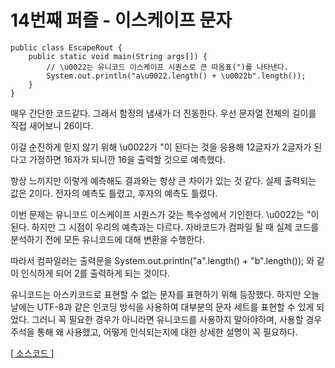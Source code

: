 # 14번째 퍼즐 - 이스케이프 문자

```{.java}
public class EscapeRout {
	public static void main(String args[]) {
		// \u0022는 유니코드 이스케이프 시퀀스로 큰 따옴표(")를 나타낸다.
		System.out.println("a\u0022.length() + \u0022b".length());
	}
}
```

매우 간단한 코드같다. 그래서 함정의 냄새가 더 진동한다. 우선 문자열 전체의 길이를 직접 새어보니 26이다. 

이걸 순진하게 믿지 않기 위해  \u0022가 "이 된다는 것을 응용해 12글자가 2글자가 된다고 가정하면 16자가 되니깐 16을 출력할 것으로 예측했다.

항상 느끼지만 이렇게 예측해도 결과와는 항상 큰 차이가 있는 것 같다. 실제 출력되는 값은 2이다. 전자의 예측도 틀렸고, 후자의 예측도 틀렸다.

이번 문제는 유니코드 이스케이프 시퀀스가 갖는 특수성에서 기인한다. \u0022는 "이 된다. 하지만 그 시점이 우리의 예측과는 다르다. 
자바코드가 컴파일 될 때 실제 코드를 분석하기 전에 모든 유니코드에 대해 변환을 수행한다.

따라서 컴파일러는 출력문을 System.out.println("a".length() + "b".length()); 와 같이 인식하게 되어 2를 출력하게 되는 것이다.

유니코드는 아스키코드로 표현할 수 없는 문자를 표현하기 위해 등장했다. 하지만 오늘날에는 UTF-8과 같은 인코딩 방식을 사용하여 대부분의 문자 세트를 표현할 수 있게 되었다.
그러니 꼭 필요한 경우가 아니라면 유니코드를 사용하지 말아야하며, 사용할 경우 주석을 통해 왜 사용했고, 어떻게 인식되는지에 대한 상세한 설명이 꼭 필요하다.


[[ 소스코드 ]](https://github.com/bbubbush/java_puzzlers/blob/master/Part2_%EB%AC%B8%EC%9E%90%ED%8D%BC%EC%A6%90/java/EscapeRout.java)